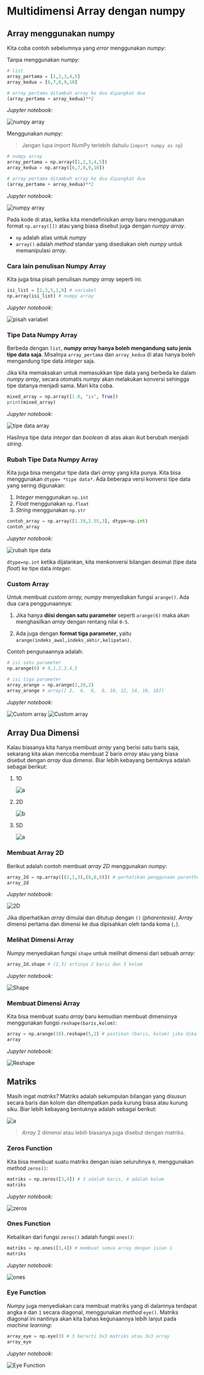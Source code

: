 # Multidimensi Array dengan numpy

## Array menggunakan numpy

Kita coba contoh sebelumnya yang *error* menggunakan *numpy*:

Tanpa menggunakan *numpy:*

```py
# list
array_pertama = [1,2,3,4,5]
array_kedua = [6,7,8,9,10]

# array pertama ditambah array ke dua dipangkat dua
(array_pertama + array_kedua)**2
```

*Jupyter notebook:*

![numpy array](img/1.png)

Menggunakan *numpy:*

> Jangan lupa import NumPy terlebih dahulu (`import numpy as np`)

```py
# numpy array
array_pertama = np.array([1,2,3,4,5])
array_kedua = np.array([6,7,8,9,10])

# array pertama ditambah array ke dua dipangkat dua
(array_pertama + array_kedua)**2
```

*Jupyter notebook:*

![numpy array](img/4.png)

Pada kode di atas, ketika kita mendefinisikan *array* baru menggunakan format `np.array([])` atau yang biasa disebut juga dengan *numpy array*.

- `np` adalah alias untuk *numpy*
- `array()` adalah *method* standar yang disediakan oleh *numpy* untuk memanipulasi *array*.

### Cara lain penulisan Numpy Array

Kita juga bisa pisah penulisan *numpy array* seperti ini:

```py
isi_list = [2,3,5,1,9] # variabel
np.array(isi_list) # numpy array
```

*Jupyter notebook:*

![pisah variabel](img/6.png)

### Tipe Data Numpy Array

Berbeda dengan `list`, ***numpy array* hanya boleh mengandung satu jenis tipe data saja**. Misalnya `array_pertama` dan `array_kedua` di atas hanya boleh mengandung tipe data *integer* saja.

Jika kita memaksakan untuk memasukkan tipe data yang berbeda ke dalam *numpy array*, secara otomatis *numpy* akan melakukan konversi sehingga tipe datanya menjadi sama. Mari kita coba.

```py
mixed_array = np.array([1.0, "is", True])
print(mixed_array)
```

*Jupyter notebook:*

![tipe data array](img/5.png)

Hasilnya tipe data *integer* dan *boolean* di atas akan ikut berubah menjadi *string*.

### Rubah Tipe Data Numpy Array

Kita juga bisa mengatur tipe data dari *array* yang kita punya. Kita bisa menggunakan `dtype= *tipe data*`. Ada beberapa versi konversi tipe data yang sering digunakan:

1. *Integer* menggunakan `np.int`
2. *Float* menggunakan `np.float`
3. *String* menggunakan `np.str`

```py
contoh_array = np.array([1.39,2.55,3], dtype=np.int)
contoh_array
```

*Jupyter notebook:*

![rubah tipe data](img/9.png)

`dtype=np.int` ketika dijalankan, kita menkonversi bilangan desimal (tipe data *float*) ke tipe data *integer.*

### Custom Array

Untuk membuat *custom array, numpy* menyediakan fungsi `arange()`. Ada dua cara penggunaannya:

1. Jika hanya **diisi dengan satu parameter** seperti `arange(6)` maka akan menghasilkan *array* dengan rentang nilai `0-5`.

2. Ada juga dengan **format tiga parameter**, yaitu `arange(indeks_awal,indeks_akhir,kelipatan)`.

Contoh pengunaannya adalah:

```py
# isi satu parameter
np.arange(6) # 0,1,2,3,4,5

# isi tiga parameter
array_arange = np.arange(2,20,2)
array_arange # array([ 2,  4,  6,  8, 10, 12, 14, 16, 18])
```

*Jupyter notebook:*

![Custom array](img/11.png)
![Custom array](img/12.png)

## Array Dua Dimensi

Kalau biasanya kita hanya membuat *array* yang berisi satu baris saja, sekarang kita akan mencoba membuat 2 baris *array* atau yang biasa disebut dengan *array* dua dimensi. Biar lebih kebayang bentuknya adalah sebagai berikut:

1. 1D

    ![a](img/16.png)

2. 2D

    ![b](img/17.png)

3. 5D

    ![a](img/18.png)

### Membuat Array 2D

Berikut adalah contoh membuat *array 2D* menggunakan *numpy*:

```py
array_2d = np.array([(2,1,3),(8,0,9)]) # perhatikan penggunaan parenthesis-nya
array_2d
```

*Jupyter notebook:*

![2D](img/13.png)

Jika diperhatikan *array* dimulai dan ditutup dengan `()` *(pharentesis)*. *Array* dimensi pertama dan dimensi ke dua dipisahkan oleh tanda koma (`,`).

### Melihat Dimensi Array

*Numpy* menyediakan fungsi `shape` untuk melihat dimensi dari sebuah *array*:

```py
array_2d.shape # (2,3) artinya 2 baris dan 3 kolom
```

*Jupyter notebook:*

![Shape](img/14.png)

### Membuat Dimensi Array

Kita bisa membuat suatu *array* baru kemudian membuat dimensinya menggunakan fungsi `reshape(baris,kolom)`:

```py
array = np.arange(10).reshape(5,2) # pastikan (baris, kolom) jika dikalikan menghasilkan parameter arange()
array
```

*Jupyter notebook:*

![Reshape](img/15.png)

## Matriks

Masih ingat *matriks?* Matriks adalah sekumpulan bilangan yang disusun secara baris dan kolom dan ditempatkan pada kurung biasa atau kurung siku. Biar lebih kebayang bentuknya adalah sebagai berikut:

![a](img/19.jpg)

> *Array* 2 dimensi atau lebih biasanya juga disebut dengan matriks.

### Zeros Function

Kita bisa membuat suatu matriks dengan isian seluruhnya `0`, menggunakan *method* `zeros()`:

```py
matriks = np.zeros([3,4]) # 3 adalah baris, 4 adalah kolom
matriks
```

*Jupyter notebook:*

![zeros](img/7.png)

### Ones Function

Kebalikan dari fungsi `zeros()` adalah fungsi `ones()`:

```py
matriks = np.ones([3,4]) # membuat semua array dengan isian 1
matriks
```

*Jupyter notebook:*

![ones](img/8.png)

### Eye Function

*Numpy* juga menyediakan cara membuat matriks yang di dalamnya terdapat angka `0` dan `1` secara diagonal, menggunakan *method* `eye()`. Matriks diagonal ini nantinya akan kita bahas kegunaannya lebih lanjut pada *machine learning*:

```py
array_eye = np.eye(3) # 3 berarti 3x3 matriks atau 3x3 array
array_eye
```

*Jupyter notebook:*

![Eye Function](img/10.png)
